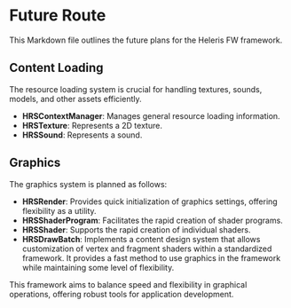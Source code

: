 # Future Route

This Markdown file outlines the future plans for the Heleris FW framework.

## Content Loading

The resource loading system is crucial for handling textures, sounds, models, and other assets efficiently.

- **HRSContextManager**: Manages general resource loading information.
- **HRSTexture**: Represents a 2D texture.
- **HRSSound**: Represents a sound.

## Graphics

The graphics system is planned as follows:

- **HRSRender**: Provides quick initialization of graphics settings, offering flexibility as a utility.
- **HRSShaderProgram**: Facilitates the rapid creation of shader programs.
- **HRSShader**: Supports the rapid creation of individual shaders.
- **HRSDrawBatch**: Implements a content design system that allows customization of vertex and fragment shaders within a standardized framework. It provides a fast method to use graphics in the framework while maintaining some level of flexibility.

This framework aims to balance speed and flexibility in graphical operations, offering robust tools for application development.
